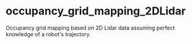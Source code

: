 # occupancy_grid_mapping_2DLidar
Occupancy grid mapping based on 2D Lidar data assuming perfect knowledge of a robot's trajectory.
